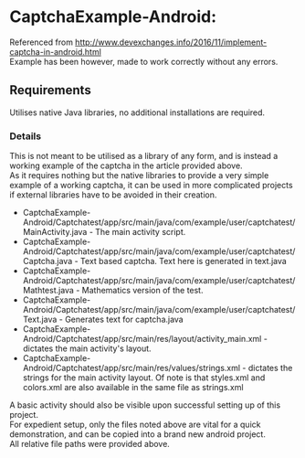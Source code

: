 # CaptchaExample-Android:
Referenced from http://www.devexchanges.info/2016/11/implement-captcha-in-android.html <br>
Example has been however, made to work correctly without any errors.<br>
## Requirements
Utilises native Java libraries, no additional installations are required.
### Details
This is not meant to be utilised as a library of any form, and is instead a working example of the captcha in the article provided above. <br>
As it requires nothing but the native libraries to provide a very simple example of a working captcha, it can be used in more complicated projects if external libraries have to be avoided in their creation. <br>
* CaptchaExample-Android/Captchatest/app/src/main/java/com/example/user/captchatest/MainActivity.java - The main activity script.
 * CaptchaExample-Android/Captchatest/app/src/main/java/com/example/user/captchatest/Captcha.java - Text based captcha. Text here is generated in text.java <br>
* CaptchaExample-Android/Captchatest/app/src/main/java/com/example/user/captchatest/Mathtest.java - Mathematics version of the test.
* CaptchaExample-Android/Captchatest/app/src/main/java/com/example/user/captchatest/Text.java - Generates text for captcha.java
* CaptchaExample-Android/Captchatest/app/src/main/res/layout/activity_main.xml - dictates the main activity's layout.
* CaptchaExample-Android/Captchatest/app/src/main/res/values/strings.xml - dictates the strings for the main activity layout.
Of note is that styles.xml and colors.xml are also available in the same file as strings.xml

A basic activity should also be visible upon successful setting up of this project. <br>
For expedient setup, only the files noted above are vital for a quick demonstration, and can be copied into a brand new android project. <br>
All relative file paths were provided above.
